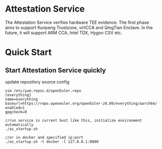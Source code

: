 # Attestation Service
The Attestation Service verifies hardware TEE evidence.
The first phase aims to support Kunpeng Trustzone, virtCCA and QingTian Enclave. In the future, it will support ARM CCA, Intel TDX, Hygon CSV etc.

# Quick Start
## Start Attestation Service quickly
update repository source config
```
vim /etc/yum.repos.d/openEuler.repo
[everything]
name=everything
baseurl=https://repo.openeuler.org/openEuler-24.09/everything/aarch64/
enabled=1
gpgcheck=0

//run service in current host like this, initialize environment automatically
./as_startup.sh

//or in docker and specified ip:port
./as_startup.sh -t docker -l 127.0.0.1:8080
```
